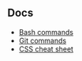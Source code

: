 ## Docs

- [Bash commands](./bash-commands.md)
- [Git commands](./git-commands.md)
- [CSS cheat sheet](./css.md)
